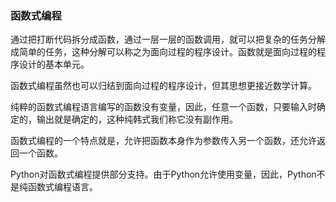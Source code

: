 ### 函数式编程

通过把打断代码拆分成函数，通过一层一层的函数调用，就可以把复杂的任务分解成简单的任务，这种分解可以称之为面向过程的程序设计。函数就是面向过程的程序设计的基本单元。

函数式编程虽然也可以归结到面向过程的程序设计，但其思想更接近数学计算。

纯粹的函数式编程语言编写的函数没有变量，因此，任意一个函数，只要输入时确定的，输出就是确定的，这种纯韩式我们称它没有副作用。

函数式编程的一个特点就是，允许把函数本身作为参数传入另一个函数，还允许返回一个函数。

Python对函数式编程提供部分支持。由于Python允许使用变量，因此，Python不是纯函数式编程语言。